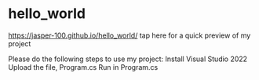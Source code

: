 # hello_world
https://jasper-100.github.io/hello_world/  tap here for a quick preview of my project

Please do the following steps to use my project:
Install Visual Studio 2022
Upload the file, Program.cs
Run in Program.cs
